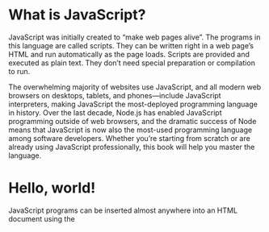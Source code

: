 # What is JavaScript?
JavaScript was initially created to “make web pages alive”.
The programs in this language are called scripts. They can be written right in a web page’s HTML and run automatically as the page loads.
Scripts are provided and executed as plain text. They don’t need special preparation or compilation to run.

The overwhelming majority of websites use JavaScript, and all modern web browsers on desktops, tablets, and phones—include JavaScript interpreters, making JavaScript the most-deployed programming language in history. Over the last decade, Node.js has enabled JavaScript programming outside of web browsers, and the dramatic success of Node means that JavaScript is now also the most-used programming language among software developers. Whether you’re starting from scratch or are already using JavaScript professionally, this book will help you master the language.

# Hello, world!
JavaScript programs can be inserted almost anywhere into an HTML document using the <script> tag.
For instance:
#
```
<!DOCTYPE HTML>
<html>
<body>
  <p>Before the script...</p>
  <script>
    alert( 'Hello, world!' );
  </script>
  <p>...After the script.</p>
</body>
</html>
```
# External scripts
If we have a lot of JavaScript code, we can put it into a separate file.
Script files are attached to HTML with the src attribute:
#
<script src="/path/to/script.js"></script>
